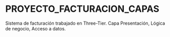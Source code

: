 # PROYECTO_FACTURACION_CAPAS
 Sistema de facturación trabajado en Three-Tier. Capa Presentación, Lógica de negocio, Acceso a datos.
